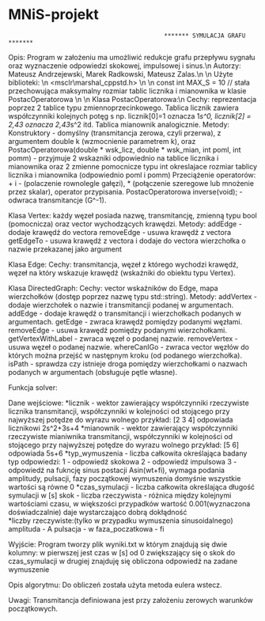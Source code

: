 # MNiS-projekt
                                                ******* SYMULACJA GRAFU *******
Opis: Program w założeniu ma umożliwić redukcje grafu przepływu sygnału oraz wyznaczenie odpowiedzi skokowej, impulsowej i sinus.\n
Autorzy: Mateusz Andrzejewski, Marek Radkowski, Mateusz Zalas.\n
\n
Użyte biblioteki: \n
<vector> <map> <string> <algorithm> <msclr\marshal_cppstd.h> <cmath> <fstream>\n
\n
const int MAX_S = 10 // stała przechowująca maksymalny rozmiar tablic licznika i mianownika w klasie PostacOperatorowa \n
\n
Klasa PostacOperatorowa:\n
Cechy:
reprezentacja poprzez 2 tablice typu zmiennoprzecinkowego. Tablica licznik zawiera współczynniki kolejnych potęg s np.
licznik[0]=1 oznacza 1*s^0, licznik[2] = 2,43 oznacza 2,43*s^2 itd. Tablica mianownik analogicznie.
Metody:
Konstruktory - domyślny (transmitancja zerowa, czyli przerwa), z argumentem double k (wzmocnienie parametrem k), oraz
PostacOperatorowa(double * wsk_licz, double * wsk_mian, int poml, int pomm) - przyjmuje 2 wskazniki odpowiednio na tablice licznika
i mianownika oraz 2 zmienne pomocnicze typu int okreslajace rozmiar tablicy licznika i mianownika (odpowiednio poml i pomm)
Przeciążenie operatorów: + i - (polaczenie rownolegle gałęzi), * (połączenie szeregowe lub mnożenie przez skalar), operator przypisania.
PostacOperatorowa inverse(void);	- odwraca transmitancje (G^-1).

Klasa Vertex:
każdy węzeł posiada nazwę, transmitancję, zmienną typu bool (pomocnicza) oraz vector wychodzących krawędzi.
Metody:
addEdge - dodaje krawędź do vectora
removeEdge - usuwa krawędź z vectora
getEdgeTo - usuwa krawędź z vectora i dodaje do vectora wierzchołka o nazwie przekazanej jako argument

Klasa Edge:
Cechy: transmitancja, węzeł z którego wychodzi krawędź, węzeł na który wskazuje krawędź (wskaźniki do obiektu typu Vertex).

Klasa DirectedGraph:
Cechy: vector wskaźników do Edge, mapa wierzchołków (dostęp poprzez nazwę typu std::string).
Metody:
addVertex - dodaje wierzchołek o nazwie i transmitancji podanej w argumentach.
addEdge - dodaje krawędź o transmitancji i wierzchołkach podanych w argumentach.
getEdge - zwraca krawędź pomiędzy podanymi węzłami.
removeEdge - usuwa krawędź pomiędzy podanymi wierzchołkami.
getVertexWithLabel - zwraca węzeł o podanej nazwie.
removeVertex - usuwa węzeł o podanej nazwie.
whereCanIGo - zwraca vector węzłów do których można przejść w następnym kroku (od podanego wierzchołka).
isPath - sprawdza czy istnieje droga pomiędzy wierzchołkami o nazwach podanych w argumentach (obsługuje pętle własne).

Funkcja solver: 

Dane wejściowe:
*licznik - wektor zawierający współczynniki rzeczywiste licznika transmitancji, współczynniki w kolejności od stojącego przy najwyższej potędze do wyrazu wolnego przykład: [2 3 4]  odpowiada licznikowi 2s^2+3s+4 
*mianownik - wektor zawierający współczynniki rzeczywiste mianiwnika transmitancji, współczynniki w kolejności od stojącego przy najwyższej potędze do wyrazu wolnego przykład: [5 6]  odpowiada 5s+6 
*typ_wymuszenia - liczba całkowita określająca badany typ odpowiedzi:
1 - odpowiedź skokowa
2 - odpowiedź impulsowa
3 - odpowiedź na fukncję sinus postacji Asin(wt+fi), wymaga podania amplitudy, pulsacji, fazy początkowej wymuszenia domyśnie wszystkie wartości są równe 0
*czas_symulacji - liczba całkowita określająca długość symulacji w [s]
 skok - liczba rzeczywista - różnica między kolejnymi wartościami czasu, w większości przypadków wartość 0.001(wyznaczona doświadczalnie) daje wystarczająco dobrą dokłądność  
*liczby rzeczywiste:(tylko w przypadku wymuszenia sinusoidalnego)
amplituda - A
pulsacja - w
faza_poczatkowa - fi

Wyjście:
Program tworzy plik wyniki.txt w którym znajdują się dwie kolumny:
w pierwszej jest czas w [s] od 0 zwiększający się o skok do czas_symulacji
w drugiej znajduję się obliczona odpowiedź na zadane wymuszenie

Opis algorytmu:
Do obliczeń została użyta metoda eulera wstecz.

Uwagi:
Transmitancja definiowana jest przy założeniu zerowych warunków początkowych.
